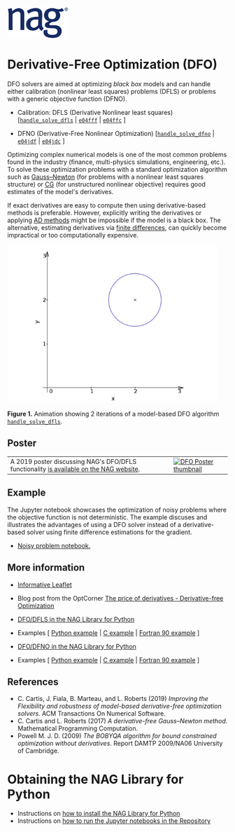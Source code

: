 [![NAG Logo](../../nag_logo.png)](https://www.nag.com)

# Derivative-Free Optimization (DFO)

DFO solvers are aimed at optimizing _black box_ models and can handle either calibration (nonlinear least squares) problems (DFLS) 
or problems with a generic objective function (DFNO).

* Calibration: DFLS (Derivative Nonlinear least squares)
[[`handle_solve_dfls`](https://www.nag.co.uk/numeric/py/nagdoc_latest/naginterfaces.library.opt.html#naginterfaces.library.opt.handle_solve_dfls) | 
[`e04fff`](https://www.nag.co.uk/numeric/nl/nagdoc_latest/flhtml/e04/e04fff.html) | 
[`e04ffc`](https://www.nag.co.uk/numeric/nl/nagdoc_latest/clhtml/e04/e04ffc.html) ]

 * DFNO (Derivative-Free Nonlinear Optimization) 
 [[`handle_solve_dfno`](https://www.nag.co.uk/numeric/py/nagdoc_latest/naginterfaces.library.opt.html#naginterfaces.library.opt.handle_solve_dfno) | 
 [`e04jdf`](https://www.nag.co.uk/numeric/nl/nagdoc_latest/flhtml/e04/e04jdf.html) | 
[`e04jdc`](https://www.nag.co.uk/numeric/nl/nagdoc_latest/clhtml/e04/e04jdc.html) ]


Optimizing complex numerical models is one of the most common problems found in the industry (finance, multi-physics simulations, 
engineering, etc.). To solve these optimization problems with a standard optimization algorithm such as 
[Gauss–Newton](https://en.wikipedia.org/wiki/Gauss%E2%80%93Newton_algorithm) (for 
problems with a nonlinear least squares structure) or 
[CG](https://en.wikipedia.org/wiki/Conjugate_gradient_method) (for unstructured nonlinear objective) requires good estimates 
of the model's derivatives. 

If exact derivatives are easy to compute then using derivative-based methods is preferable. However, explicitly writing the derivatives 
or applying [AD methods](https://www.nag.com/content/algorithmic-differentiation-software) might be impossible if the model is a black box. 
The alternative, estimating derivatives via [finite differences](https://en.wikipedia.org/wiki/Finite_difference#Relation_with_derivatives), 
can quickly become impractical or too computationally expensive.


![2 steps of DFO algorithm](animation.gif)

**Figure 1.** Animation showing 2 iterations of a model-based DFO algorithm [`handle_solve_dfls`](https://www.nag.co.uk/numeric/py/nagdoc_latest/naginterfaces.library.opt.html#naginterfaces.library.opt.handle_solve_dfls).


## Poster
<table><tr>
<td valign="top">A 2019 poster discussing NAG's DFO/DFLS functionality 
<a href="https://www.nag.com/market/posters/derivative_free_optimization_solver_calibration_problems.pdf">is available on the NAG website</a>.</td>
<!--- td>&nbsp;&nbsp;&nbsp;&nbsp;&nbsp;&nbsp;&nbsp;&nbsp;&nbsp;&nbsp;&nbsp;</td --->
<td><a href="https://www.nag.com/market/posters/derivative_free_optimization_solver_calibration_problems.pdf">
<img src="https://www.nag.com/sites/default/files/styles/paragraph_image_/public/2020-01/dfo-solver_1.png?itok=6_PijS2l" 
width="500px" alt="DFO Poster thumbnail"/></a></td>
</tr></table>

## Example 

The Jupyter notebook showcases the optimization of noisy problems where the objective function is not deterministic. 
The example discuses and illustrates the advantages of using a DFO solver instead of a derivative-based solver using 
finite difference estimations for the gradient.

  * [Noisy problem notebook.](DFO_noisy.ipynb)

## More information 

 * [Informative Leaflet](https://www.nag.com/content/derivative-free-optimization-dfo)
 
 * Blog post from the OptCorner [The price of derivatives - Derivative-free Optimization](https://www.nag.com/blog/optcorner-price-derivatives-derivative-free-optimization)
 
 * [DFO/DFLS in the NAG Library for Python](https://www.nag.co.uk/numeric/py/nagdoc_latest/naginterfaces.library.opt.html#naginterfaces.library.opt.handle_solve_dfls)

 * Examples [ [Python example](https://www.nag.com/numeric/py/nagdoc_latest/naginterfaces.library.opt.html#naginterfaces.library.examples.opt.handle_solve_dfls_ex.main) | [C example](https://www.nag.co.uk/numeric/nl/nagdoc_latest/clhtml/e04/e04ffc.html#example) | [Fortran 90 example](https://www.nag.co.uk/numeric/nl/nagdoc_latest/flhtml/e04/e04fff.html#example) ]

 * [DFO/DFNO in the NAG Library for Python](https://www.nag.co.uk/numeric/py/nagdoc_latest/naginterfaces.library.opt.html#naginterfaces.library.opt.handle_solve_dfno)
 
 * Examples [ [Python example](https://www.nag.com/numeric/py/nagdoc_latest/naginterfaces.library.opt.html#naginterfaces.library.examples.opt.handle_solve_dfno_ex.main) | [C example](https://www.nag.co.uk/numeric/nl/nagdoc_latest/clhtml/e04/e04jdc.html#example) | [Fortran 90 example](https://www.nag.co.uk/numeric/nl/nagdoc_latest/flhtml/e04/e04jdf.html#example) ]


## References

* C. Cartis, J. Fiala, B. Marteau, and L. Roberts (2019) _Improving the Flexibility and robustness of 
  model-based derivative-free optimization solvers_. ACM Transactions On Numerical Software.
* C. Cartis and L. Roberts (2017) _A derivative-free Gauss–Newton method_. Mathematical Programming Computation.
* Powell M. J. D. (2009) _The BOBYQA algorithm for bound constrained optimization without derivatives_. Report DAMTP 2009/NA06 University of Cambridge.

<!-- foot banner for commercial material -->

# Obtaining the NAG Library for Python

 * Instructions on [how to install the NAG Library for Python](../Readme.md#install)
 * Instructions on [how to run the Jupyter notebooks in the Repository](../Readme.md#jupyter)

